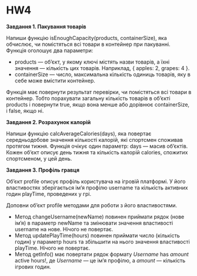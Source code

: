 # HW4

**Завдання 1. Пакування товарів**

Напиши функцію isEnoughCapacity(products, containerSize), яка обчислює, чи
помістяться всі товари в контейнер при пакуванні.\
Функція оголошує два параметри:

- products — об’єкт, у якому ключі містять назви товарів, а їхні значення —
  кількість цих товарів. Наприклад, { apples: 2, grapes: 4 }.
- containerSize — число, максимальна кількість одиниць товарів, яку в себе може
  вмістити контейнер.

Функція має повернути результат перевірки, чи помістяться всі товари в
контейнер. Тобто порахувати загальну кількість товарів в об’єкті products і
повернути true, якщо вона менше або дорівнює containerSize, і false, якщо ні.

**Завдання 2. Розрахунок калорій**

Напиши функцію calcAverageCalories(days), яка повертає середньодобове значення
кількості калорій, які спортсмен споживав протягом тижня. Функція очікує один
параметр: days — масив об’єктів. Кожен об’єкт описує день тижня та кількість
калорій calories, спожитих спортсменом, у цей день.

**Завдання 3. Профіль гравця**

Об’єкт profile описує профіль користувача на ігровій платформі. У його
властивостях зберігається ім’я профілю username та кількість активних годин
playTime, проведених у грі.

Доповни об’єкт profile методами для роботи з його властивостями.

- Метод changeUsername(newName) повинен приймати рядок (нове ім’я) в параметр
  newName та змінювати значення властивості username на нове. Нічого не
  повертає.
- Метод updatePlayTime(hours) повинен приймати число (кількість годин) у
  параметр hours та збільшити на нього значення властивості playTime. Нічого не
  повертає.
- Метод getInfo() має повертати рядок формату _Username_ has _amount_ active
  hours!, де _Username_ — це ім’я профілю, а _amount_ — кількість ігрових годин.
